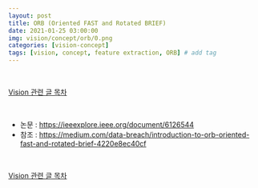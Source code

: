 ```yaml
---
layout: post
title: ORB (Oriented FAST and Rotated BRIEF)
date: 2021-01-25 03:00:00
img: vision/concept/orb/0.png
categories: [vision-concept] 
tags: [vision, concept, feature extraction, ORB] # add tag
---
```


<br>

[Vision 관련 글 목차](https://gaussian37.github.io/vision-concept-table/)

<br>

- 논문 : https://ieeexplore.ieee.org/document/6126544
- 참조 : https://medium.com/data-breach/introduction-to-orb-oriented-fast-and-rotated-brief-4220e8ec40cf


<br>

[Vision 관련 글 목차](https://gaussian37.github.io/vision-concept-table/)

<br>
